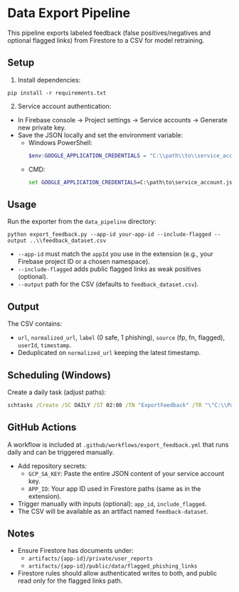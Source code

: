 # Data Export Pipeline

This pipeline exports labeled feedback (false positives/negatives and optional flagged links) from Firestore to a CSV for model retraining.

## Setup
1. Install dependencies:
```
pip install -r requirements.txt
```
2. Service account authentication:
- In Firebase console → Project settings → Service accounts → Generate new private key.
- Save the JSON locally and set the environment variable:
  - Windows PowerShell:
    ```powershell
    $env:GOOGLE_APPLICATION_CREDENTIALS = "C:\\path\\to\\service_account.json"
    ```
  - CMD:
    ```bat
    set GOOGLE_APPLICATION_CREDENTIALS=C:\path\to\service_account.json
    ```

## Usage
Run the exporter from the `data_pipeline` directory:
```
python export_feedback.py --app-id your-app-id --include-flagged --output ..\\feedback_dataset.csv
```
- `--app-id` must match the `appId` you use in the extension (e.g., your Firebase project ID or a chosen namespace).
- `--include-flagged` adds public flagged links as weak positives (optional).
- `--output` path for the CSV (defaults to `feedback_dataset.csv`).

## Output
The CSV contains:
- `url`, `normalized_url`, `label` (0 safe, 1 phishing), `source` (fp, fn, flagged), `userId`, `timestamp`.
- Deduplicated on `normalized_url` keeping the latest timestamp.

## Scheduling (Windows)
Create a daily task (adjust paths):
```bat
schtasks /Create /SC DAILY /ST 02:00 /TN "ExportFeedback" /TR "\"C:\\Path\\To\\Python.exe\" D:\\Vanderlei\\Thesis\\Thesis\\data_pipeline\\export_feedback.py --app-id your-app-id --include-flagged --output D:\\Vanderlei\\Thesis\\Thesis\\feedback_dataset.csv"
```

## GitHub Actions
A workflow is included at `.github/workflows/export_feedback.yml` that runs daily and can be triggered manually.

- Add repository secrets:
  - `GCP_SA_KEY`: Paste the entire JSON content of your service account key.
  - `APP_ID`: Your app ID used in Firestore paths (same as in the extension).
- Trigger manually with inputs (optional): `app_id`, `include_flagged`.
- The CSV will be available as an artifact named `feedback-dataset`.

## Notes
- Ensure Firestore has documents under:
  - `artifacts/{app-id}/private/user_reports`
  - `artifacts/{app-id}/public/data/flagged_phishing_links`
- Firestore rules should allow authenticated writes to both, and public read only for the flagged links path.
